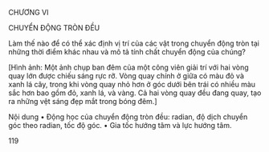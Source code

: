 CHƯƠNG VI

CHUYỂN ĐỘNG TRÒN ĐỀU

Làm thế nào để có thể xác định vị trí của các vật trong chuyển động tròn tại những thời điểm khác nhau và mô tả tính chất chuyển động của chúng?

[Hình ảnh: Một ảnh chụp ban đêm của một công viên giải trí với hai vòng quay lớn được chiếu sáng rực rỡ. Vòng quay chính ở giữa có màu đỏ và xanh lá cây, trong khi vòng quay nhỏ hơn ở góc dưới bên trái có nhiều màu sắc hơn bao gồm đỏ, xanh lá, và vàng. Cả hai vòng quay đều đang quay, tạo ra những vệt sáng đẹp mắt trong bóng đêm.]

Nội dung
• Động học của chuyển động tròn đều: radian, độ dịch chuyển góc theo radian, tốc độ góc.
• Gia tốc hướng tâm và lực hướng tâm.

119